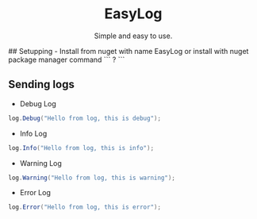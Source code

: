 <h1 align="center">
  EasyLog
</h1>
<p align="center">
  Simple and easy to use.
</p>
## Setupping
- Install from nuget with name EasyLog or install with nuget package manager command ``` ? ```

## Sending logs
- Debug Log
```cs
log.Debug("Hello from log, this is debug");
```

- Info Log
```cs
log.Info("Hello from log, this is info");
```

- Warning Log
```cs
log.Warning("Hello from log, this is warning");
```

- Error Log
```cs
log.Error("Hello from log, this is error");
```
